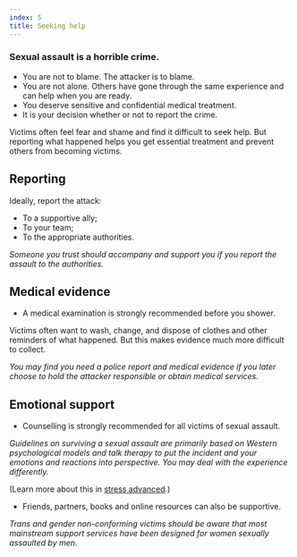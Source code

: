 ```yaml
---
index: 5
title: Seeking help
---
```

### Sexual assault is a horrible crime.  

*	You are not to blame. The attacker is to blame. 
*	You are not alone. Others have gone through the same experience and can help when you are ready.
* You deserve sensitive and confidential medical treatment.
*	It is your decision whether or not to report the crime.

Victims often feel fear and shame and find it difficult to seek help. But reporting what happened helps you get essential treatment and prevent others from becoming victims. 

## Reporting

Ideally, report the attack:

*	To a supportive ally;
*	To your team;
*	To the appropriate authorities. 

*Someone you trust should accompany and support you if you report the assault to the authorities.*

## Medical evidence

*	A medical examination is strongly recommended before you shower. 

Victims often want to wash, change, and dispose of clothes and other reminders of what happened. But this makes evidence much more difficult to collect.

*You may find you need a police report and medical evidence if you later choose to hold the attacker responsible or obtain medical services.*

## Emotional support 

*	Counselling is strongly recommended for all victims of sexual assault.

*Guidelines on surviving a sexual assault are primarily based
on Western psychological models and talk therapy to put the incident
and your emotions and reactions into perspective. You may deal with the experience differently.*

(Learn more about this in [stress advanced](umbrella://stress/stress/advanced).)

* Friends, partners, books and online resources can also be supportive.   

*Trans and gender non-conforming victims should be aware that most mainstream support services have been designed for women sexually assaulted by men.*